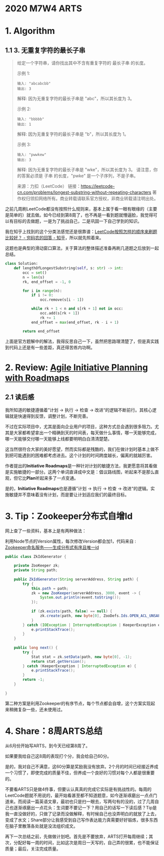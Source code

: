 # 2020 M7W4 ARTS

# 1. Algorithm

## 1.1 3. 无重复字符的最长子串

> 给定一个字符串，请你找出其中不含有重复字符的 最长子串 的长度。
>
> 示例 1:
>
> ```
> 输入: "abcabcbb"
> 输出: 3 
> ```
>
> 解释: 因为无重复字符的最长子串是 "abc"，所以其长度为 3。
>
> 示例 2:
>
> ```
> 输入: "bbbbb"
> 输出: 1
> ```
> 解释: 因为无重复字符的最长子串是 "b"，所以其长度为 1。
>
> 示例 3:
>
> ```
> 输入: "pwwkew"
> 输出: 3
> ```
> 解释: 因为无重复字符的最长子串是 "wke"，所以其长度为 3。
>   请注意，你的答案必须是 子串 的长度，"pwke" 是一个子序列，不是子串。
>
> 来源：力扣（LeetCode）
> 链接：https://leetcode-cn.com/problems/longest-substring-without-repeating-characters
> 著作权归领扣网络所有。商业转载请联系官方授权，非商业转载请注明出处。

之前几周刷LeetCode都没有按照什么规则来，基本上属于看一眼有眼缘的（主要是简单的）就去做。如今已经到第8周了，也不再是一看到题就懵逼脸，我觉得可以有目标的去做题，一是为了挑战自己，二是巩固一下自己学到的知识。

我在知乎上找到的这个分类法感觉还是很靠谱：[LeetCode按照怎样的顺序来刷题比较好？ - 穷码农的回答 - 知乎]( https://www.zhihu.com/question/36738189/answer/908664455)，所以就先照着来。

这题也是典型的滑动窗口算法，关于算法的整体描述准备再刷几道题之后放到一起总结。

```python
class Solution:
    def lengthOfLongestSubstring(self, s: str) -> int:
        occ = set()
        n = len(s)
        rk, end_offset = -1, 0

        for i in range(n):
            if i != 0:
                occ.remove(s[i - 1])

            while rk + 1 < n and s[rk + 1] not in occ:
                occ.add(s[rk + 1])
                rk += 1
            end_offset = max(end_offset, rk - i + 1)

        return end_offset
```

上面是官方题解中的解法，我得反思自己一下，虽然把思路理清楚了，但是真实践到代码上还是有一些差距，真还得苦练内功啊。

# 2. Review: [Agile Initiative Planning with Roadmaps](https://www.infoq.com/articles/agile-initiative-planning/)

## 2.1 读后感

我所知道的敏捷遵循着”计划 → 执行 → 检查 → 改进“的逻辑不断前行。其核心逻辑就是快速得到反馈，调整计划，不断完善。

不过在实际项目中，尤其是面向企业用户的项目，这种方式总会遇到很多阻力。尤其是大家都希望拿出一个精确到天的时间表，每天做什么事情，哪一天能够完成，哪一天能够交付哪一天能够上线都要明明白白清清楚楚。

这当然很符合大家的美好愿望，然而实际都是残酷的，我们在做计划时基本上做不到把可能遇到的困难都考虑进去。这个计划的时间跨度越长，偏离的就越厉害。

作者提出的**Initiative Roadmaps**是一种针对计划的敏捷方法，我更愿意将其看做是实施敏捷的一部分。这两个单词直译成中文是：倡议路线图，听起来不是那么直观，但它比**Plan**听起来多了一点变通。

是的，**Initiative Roadmaps**也是遵循”计划 → 执行 → 检查 → 改进“的逻辑。实施敏捷并不意味着没有计划，而是要让计划适应我们的最终目标。

# 3. Tip：Zookeeper分布式自增Id

网上查了一些资料，基本上是有两种做法：

利用Node节点的Version属性，每次修改Version都会加1，代码来自 : [Zookeeper命名服务——生成分布式有序且唯一id](https://www.cnblogs.com/cc11001100/p/9971972.html)

```java
public class ZkIdGenerator {
 
    private ZooKeeper zk;
    private String path;
 
    public ZkIdGenerator(String serverAddress, String path) {
        try {
            this.path = path;
            zk = new ZooKeeper(serverAddress, 3000, event -> {
                System.out.println(event.toString());
            });
 
            if (zk.exists(path, false) == null) {
                zk.create(path, new byte[0], ZooDefs.Ids.OPEN_ACL_UNSAFE, CreateMode.PERSISTENT);
            }
        } catch (IOException | InterruptedException | KeeperException e) {
            e.printStackTrace();
        }
    }
 
    public long next() {
        try {
            Stat stat = zk.setData(path, new byte[0], -1);
            return stat.getVersion();
        } catch (KeeperException | InterruptedException e) {
            e.printStackTrace();
        }
        return -1;
    }
 
}
```

第二种方案是利用Zookeeper的有序节点，每个节点都会自增，这个方案实现起来稍微复杂一些，还未使用过。

# 4. Share：8周ARTS总结

从6月份开始写ARTS，到今天已经第8周了。

如果要我给自己这8周的表现打个分，我会给自己60分。

是的，我对自己不满意，这60分算是奖励我没有放弃。2个月的时间已经接近养成一个习惯了，即使完成的质量不佳，但养成一个良好的习惯对每个人都是很重要的。

不要看ARTS只是做4件事，但要认认真真的完成它实际是有挑战性的。每周的LeetCode题就不用说的，最开始看甚至都不知道题意，如今逐渐琢磨出一点点门道来。而阅读一篇英语文章，最初也只是扫一眼去，写两句有的没的，过了几周自己也逐渐琢磨出一点花头：生词要不要记一下？用自己的话写一下读后感？Tip是我一直没做好的，只做了记录而没做解释，有时候自己也没弄明白的就放了上去，变成了水文；Share部分让我感受到自己写作表达能力真需要好好锻炼，很多东西在脑子里散落各处就是没法组织成文。

再下一次总结之前，先做做计划吧。首先是不要放弃，ARTS打开每周继续；其次，分配好每一周的时间，比如这次是周日一天写的，自己弄的很累，也不能保证质量；最后，关注完成质量。